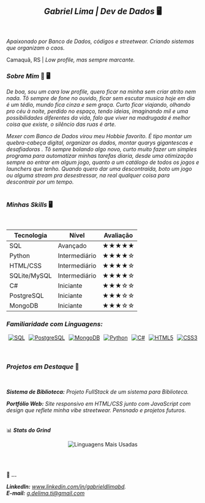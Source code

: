 <h2 align="center"><strong><em>Gabriel Lima | Dev de Dados</em></strong> 🖥️</h2>

<br>

  *Apaixonado por Banco de Dados, códigos e streetwear. Criando sistemas que organizam o caos.*
  
  Camaquã, RS | *Low profile, mas sempre marcante.* 
<br>

<h3><strong><em>Sobre Mim</em></strong> 🧟 🖥️</h3>



   *De boa, sou um cara low profile, quero ficar na minha sem criar atrito nem nada. Tô sempre de fone no ouvido, ficar sem escutar musica hoje em dia é um tédio, mundo fica cinza e sem graça. Curto ficar viajando, olhando pro céu à noite, perdido no espaço, tendo ideias, imaginando mil e uma possibilidades diferentes da vida, falo que viver na madrugada é melhor coisa que existe, o silêncio das ruas é arte.*

   *Mexer com Banco de Dados virou meu Hobbie favorito. É tipo montar um quebra-cabeça digital, organizar os dados, montar quarys gigantescas e desafiadoras . Tô sempre bolando algo novo, curto muito fazer um simples programa para automatizar minhas tarefas diaria, desde uma otimização sempre ao entrar em algum jogo, quanto a um catálogo  de todos os jogos e launchers que tenho. Quando quero dar uma descontraída, boto um jogo ou alguma stream pra desestressar, na real qualquer coisa para descontrair por um tempo.*
<br>
<br>

<h3><strong><em>Minhas Skills</em></strong> 🖥️</h3>

<br>

| Tecnologia      | Nível        | Avaliação     |
|-----------------|--------------|---------------|
| SQL             | Avançado     | ★★★★★         |
| Python          | Intermediário| ★★★★☆         |
| HTML/CSS        | Intermediário| ★★★★☆         |
| SQLite/MySQL    | Intermediário| ★★★★☆         |
| C#              | Iniciante    | ★★★☆☆         |
| PostgreSQL      | Iniciante    | ★★★☆☆         |
| MongoDB         | Iniciante    | ★★★☆☆         |

<h3><strong><em>Familiaridade com Linguagens:</em></strong> </h3>

<div align="center" style="display: flex; flex-wrap: wrap; gap: 10px; justify-content: center;">

  <a href="https://www.mysql.com/" target="_blank">
    <img src="https://img.shields.io/badge/SQL-4479A1?style=for-the-badge&logo=mysql&logoColor=white" alt="SQL" />
  </a>

  <a href="https://www.postgresql.org/" target="_blank">
    <img src="https://img.shields.io/badge/PostgreSQL-336791?style=for-the-badge&logo=postgresql&logoColor=white" alt="PostgreSQL" />
  </a>

  <a href="https://www.mongodb.com/" target="_blank">
    <img src="https://img.shields.io/badge/MongoDB-47A248?style=for-the-badge&logo=mongodb&logoColor=white" alt="MongoDB" />
  </a>

  <a href="https://www.python.org/" target="_blank">
    <img src="https://img.shields.io/badge/Python-3776AB?style=for-the-badge&logo=python&logoColor=white" alt="Python" />
  </a>

  <a href="https://learn.microsoft.com/en-us/dotnet/csharp/" target="_blank">
    <img src="https://img.shields.io/badge/C%23-178600?style=for-the-badge&logo=csharp&logoColor=white" alt="C#" />
  </a>

  <a href="https://developer.mozilla.org/en-US/docs/Web/HTML" target="_blank">
    <img src="https://img.shields.io/badge/HTML5-E34F26?style=for-the-badge&logo=html5&logoColor=white" alt="HTML5" />
  </a>

  <a href="https://developer.mozilla.org/en-US/docs/Web/CSS" target="_blank">
    <img src="https://img.shields.io/badge/CSS3-1572B6?style=for-the-badge&logo=css3&logoColor=white" alt="CSS3" />
  </a>
</div>

<br>
<br>
<h3><strong><em>Projetos em Destaque</em></strong> 📂</h3>
<br>

***Sistema de Biblioteca:*** *Projeto FullStack de um sistema para Biblioteca.*

***Portfólio Web:*** *Site responsivo em HTML/CSS junto com JavaScript com design que reflete minha vibe streetwear.*
*Pensnado e projetos futuros*.
<br>
<br>
<br>
📊 ***Stats do Grind***
<p align="center">
  <img src="https://github-readme-stats.vercel.app/api/top-langs/?username=GabrielLima-BD&layout=compact&theme=vision-friendly-dark" alt="Linguagens Mais Usadas"/>
</p>
 <br>
 <br>
 
📍 ***...***

***LinkedIn:*** *www.linkedin.com/in/gabrieldlimabd.*  
***E-mail:*** *g.delima.ti@gmail.com* 
